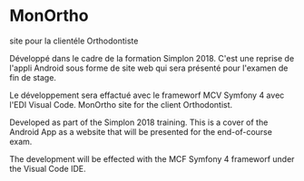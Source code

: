 # MonOrtho
site pour la clientéle Orthodontiste

Développé dans le cadre de la formation Simplon 2018.
C'est une reprise de l'appli Android sous forme de site web qui sera présenté pour l'examen de fin de stage.

Le développement sera effactué avec le frameworf MCV Symfony 4 avec l'EDI Visual Code.
MonOrtho
site for the client Orthodontist.

Developed as part of the Simplon 2018 training.
This is a cover of the Android App as a website that will be presented for the end-of-course exam.

The development will be effected with the MCF Symfony 4 frameworf under the Visual Code IDE.

